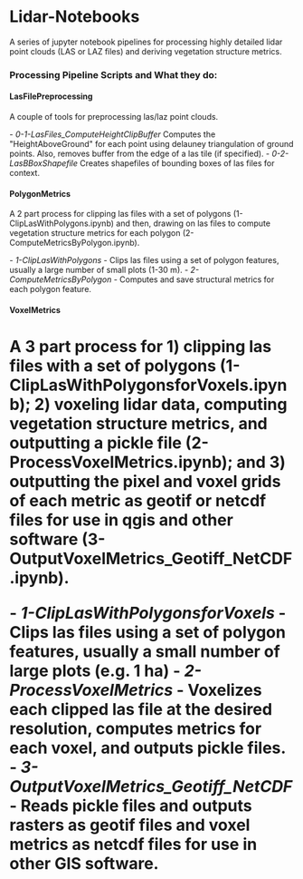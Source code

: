 # Lidar-Notebooks
A series of jupyter notebook pipelines for processing highly detailed lidar point clouds (LAS or LAZ files) and deriving vegetation structure metrics.  <p>

### Processing Pipeline Scripts and What they do:

#### LasFilePreprocessing
  A couple of tools for preprocessing las/laz point clouds. <p>
    - *0-1-LasFiles_ComputeHeightClipBuffer* Computes the "HeightAboveGround" for each point using delauney triangulation of ground points. Also, removes buffer from the edge of a las tile (if specified). 
    - *0-2-LasBBoxShapefile* Creates shapefiles of bounding boxes of las files for context. <p>

#### PolygonMetrics
  A 2 part process for clipping las files with a set of polygons (1-ClipLasWithPolygons.ipynb) and then, drawing on las files to compute vegetation structure metrics for each polygon (2-ComputeMetricsByPolygon.ipynb).  <p>
    - *1-ClipLasWithPolygons* - Clips las files using a set of polygon features, usually a large number of small plots (1-30 m).
    - *2-ComputeMetricsByPolygon* - Computes and save structural metrics for each polygon feature. <p>
    
#### VoxelMetrics
  A 3 part process for 1) clipping las files with a set of polygons (1-ClipLasWithPolygonsforVoxels.ipynb); 2) voxeling lidar data, computing vegetation structure metrics, and outputting a pickle file (2-ProcessVoxelMetrics.ipynb); and 3) outputting the pixel and voxel grids of each metric as geotif or netcdf files for use in qgis and other software (3-OutputVoxelMetrics_Geotiff_NetCDF.ipynb). <p>
    - *1-ClipLasWithPolygonsforVoxels* - Clips las files using a set of polygon features, usually a small number of large plots (e.g. 1 ha)
    - *2-ProcessVoxelMetrics* - Voxelizes each clipped las file at the desired resolution, computes metrics for each voxel, and outputs pickle files.
    - *3-OutputVoxelMetrics_Geotiff_NetCDF* - Reads pickle files and outputs rasters as geotif files and voxel metrics as netcdf files for use in other GIS software.   <p>
=======

